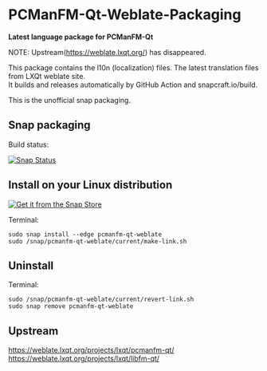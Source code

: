 # PCManFM-Qt-Weblate-Packaging

**Latest language package for PCManFM-Qt**

NOTE: Upstream(https://weblate.lxqt.org/) has disappeared.

This package contains the l10n (localization) files.
The latest translation files from LXQt weblate site.  
It builds and releases automatically by GitHub Action and snapcraft.io/build.

This is the unofficial snap packaging.

## Snap packaging

Build status:

[![Snap Status](https://build.snapcraft.io/badge/ito32bit/pcmanfm-qt-weblate-packaging.svg)](https://build.snapcraft.io/user/ito32bit/pcmanfm-qt-weblate-packaging)

## Install on your Linux distribution

[![Get it from the Snap Store](https://snapcraft.io/static/images/badges/en/snap-store-black.svg)](https://snapcraft.io/pcmanfm-qt-weblate)

Terminal:

    sudo snap install --edge pcmanfm-qt-weblate
    sudo /snap/pcmanfm-qt-weblate/current/make-link.sh

## Uninstall

Terminal:

    sudo /snap/pcmanfm-qt-weblate/current/revert-link.sh
    sudo snap remove pcmanfm-qt-weblate

## Upstream

<https://weblate.lxqt.org/projects/lxqt/pcmanfm-qt/>  
<https://weblate.lxqt.org/projects/lxqt/libfm-qt/>  
